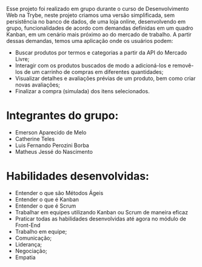 Esse projeto foi realizado em grupo durante o curso de Desenvolvimento Web na Trybe, neste projeto criamos uma versão simplificada, sem persistência no banco de dados, de uma loja online, desenvolvendo em grupo, funcionalidades de acordo com demandas definidas em um quadro Kanban, em um cenário mais próximo ao do mercado de trabalho. A partir dessas demandas, temos uma aplicação onde os usuários podem:

- Buscar produtos por termos e categorias a partir da API do Mercado Livre;
- Interagir com os produtos buscados de modo a adicioná-los e removê-los de um carrinho de compras em diferentes quantidades;
- Visualizar detalhes e avaliações prévias de um produto, bem como criar novas avaliações;
- Finalizar a compra (simulada) dos itens selecionados.

Integrantes do grupo:
====================
- Emerson Aparecido de Melo
- Catherine Teles
- Luis Fernando Perozini Borba
- Matheus Jessé do Nascimento

Habilidades desenvolvidas:
=========================

- Entender o que são Métodos Ágeis
- Entender o que é Kanban
- Entender o que é Scrum
- Trabalhar em equipes utilizando Kanban ou Scrum de maneira eficaz
- Praticar todas as habilidades desenvolvidas até agora no módulo de Front-End
- Trabalho em equipe;
- Comunicação;
- Liderança;
- Negociação;
- Empatia

